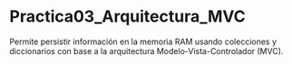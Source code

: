 # Practica03_Arquitectura_MVC
Permite persistir información en la memoria RAM usando colecciones y diccionarios con base a la arquitectura Modelo-Vista-Controlador (MVC).
